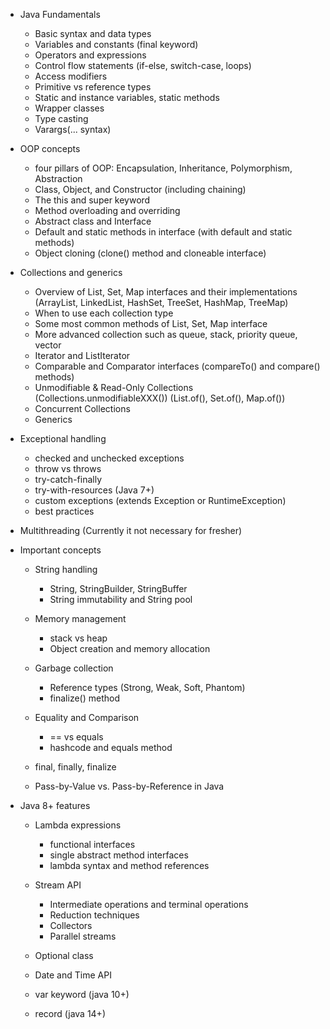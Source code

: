 - Java Fundamentals

  - Basic syntax and data types
  - Variables and constants (final keyword)
  - Operators and expressions
  - Control flow statements (if-else, switch-case, loops)
  - Access modifiers
  - Primitive vs reference types
  - Static and instance variables, static methods
  - Wrapper classes
  - Type casting
  - Varargs(... syntax)

- OOP concepts

  - four pillars of OOP: Encapsulation, Inheritance, Polymorphism, Abstraction
  - Class, Object, and Constructor (including chaining)
  - The this and super keyword
  - Method overloading and overriding
  - Abstract class and Interface
  - Default and static methods in interface (with default and static methods)
  - Object cloning (clone() method and cloneable interface)

- Collections and generics

  - Overview of List, Set, Map interfaces and their implementations (ArrayList, LinkedList, HashSet, TreeSet, HashMap, TreeMap)
  - When to use each collection type
  - Some most common methods of List, Set, Map interface
  - More advanced collection such as queue, stack, priority queue, vector
  - Iterator and ListIterator
  - Comparable and Comparator interfaces (compareTo() and compare() methods)
  - Unmodifiable & Read-Only Collections (Collections.unmodifiableXXX()) (List.of(), Set.of(), Map.of())
  - Concurrent Collections
  - Generics

- Exceptional handling

  - checked and unchecked exceptions
  - throw vs throws
  - try-catch-finally
  - try-with-resources (Java 7+)
  - custom exceptions (extends Exception or RuntimeException)
  - best practices

- Multithreading (Currently it not necessary for fresher)

- Important concepts

  - String handling

    - String, StringBuilder, StringBuffer
    - String immutability and String pool

  - Memory management

    - stack vs heap
    - Object creation and memory allocation

  - Garbage collection

    - Reference types (Strong, Weak, Soft, Phantom)
    - finalize() method

  - Equality and Comparison

    - == vs equals
    - hashcode and equals method

  - final, finally, finalize

  - Pass-by-Value vs. Pass-by-Reference in Java

- Java 8+ features

  - Lambda expressions

    - functional interfaces
    - single abstract method interfaces
    - lambda syntax and method references

  - Stream API

    - Intermediate operations and terminal operations
    - Reduction techniques
    - Collectors
    - Parallel streams

  - Optional class

  - Date and Time API

  - var keyword (java 10+)

  - record (java 14+)

